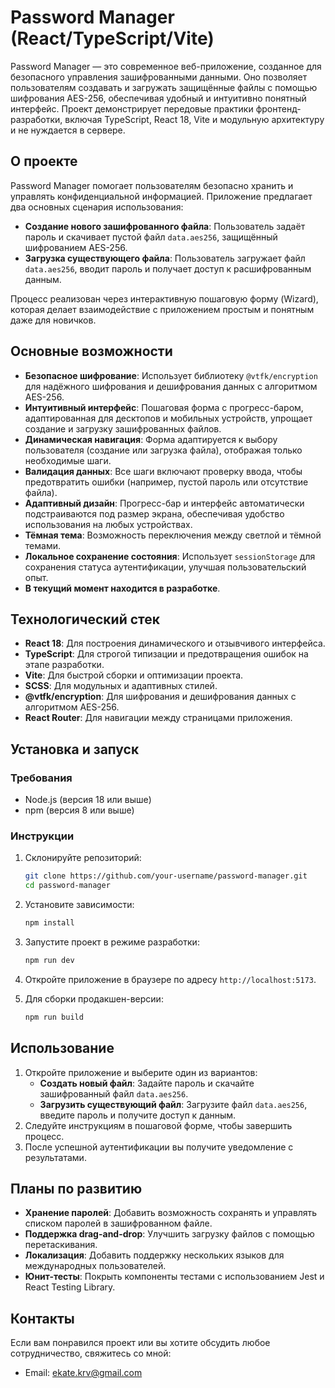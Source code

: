 # Password Manager (React/TypeScript/Vite)

Password Manager — это современное веб-приложение, созданное для безопасного управления зашифрованными данными. Оно позволяет пользователям создавать и загружать защищённые файлы с помощью шифрования AES-256, обеспечивая удобный и интуитивно понятный интерфейс. Проект демонстрирует передовые практики фронтенд-разработки, включая TypeScript, React 18, Vite и модульную архитектуру и не нуждается в сервере.

## О проекте

Password Manager помогает пользователям безопасно хранить и управлять конфиденциальной информацией. Приложение предлагает два основных сценария использования:
- **Создание нового зашифрованного файла**: Пользователь задаёт пароль и скачивает пустой файл `data.aes256`, защищённый шифрованием AES-256.
- **Загрузка существующего файла**: Пользователь загружает файл `data.aes256`, вводит пароль и получает доступ к расшифрованным данным.

Процесс реализован через интерактивную пошаговую форму (Wizard), которая делает взаимодействие с приложением простым и понятным даже для новичков.

## Основные возможности

- **Безопасное шифрование**: Использует библиотеку `@vtfk/encryption` для надёжного шифрования и дешифрования данных с алгоритмом AES-256.
- **Интуитивный интерфейс**: Пошаговая форма с прогресс-баром, адаптированная для десктопов и мобильных устройств, упрощает создание и загрузку зашифрованных файлов.
- **Динамическая навигация**: Форма адаптируется к выбору пользователя (создание или загрузка файла), отображая только необходимые шаги.
- **Валидация данных**: Все шаги включают проверку ввода, чтобы предотвратить ошибки (например, пустой пароль или отсутствие файла).
- **Адаптивный дизайн**: Прогресс-бар и интерфейс автоматически подстраиваются под размер экрана, обеспечивая удобство использования на любых устройствах.
- **Тёмная тема**: Возможность переключения между светлой и тёмной темами.
- **Локальное сохранение состояния**: Использует `sessionStorage` для сохранения статуса аутентификации, улучшая пользовательский опыт.
- **В текущий момент находится в разработке**.


## Технологический стек

- **React 18**: Для построения динамического и отзывчивого интерфейса.
- **TypeScript**: Для строгой типизации и предотвращения ошибок на этапе разработки.
- **Vite**: Для быстрой сборки и оптимизации проекта.
- **SCSS**: Для модульных и адаптивных стилей.
- **@vtfk/encryption**: Для шифрования и дешифрования данных с алгоритмом AES-256.
- **React Router**: Для навигации между страницами приложения.


## Установка и запуск

### Требования
- Node.js (версия 18 или выше)
- npm (версия 8 или выше)

### Инструкции
1. Склонируйте репозиторий:
   ```bash
   git clone https://github.com/your-username/password-manager.git
   cd password-manager
   ```

2. Установите зависимости:
   ```bash
   npm install
   ```

3. Запустите проект в режиме разработки:
   ```bash
   npm run dev
   ```

4. Откройте приложение в браузере по адресу `http://localhost:5173`.

5. Для сборки продакшен-версии:
   ```bash
   npm run build
   ```


## Использование

1. Откройте приложение и выберите один из вариантов:
   - **Создать новый файл**: Задайте пароль и скачайте зашифрованный файл `data.aes256`.
   - **Загрузить существующий файл**: Загрузите файл `data.aes256`, введите пароль и получите доступ к данным.
2. Следуйте инструкциям в пошаговой форме, чтобы завершить процесс.
3. После успешной аутентификации вы получите уведомление с результатами.


## Планы по развитию
- **Хранение паролей**: Добавить возможность сохранять и управлять списком паролей в зашифрованном файле.
- **Поддержка drag-and-drop**: Улучшить загрузку файлов с помощью перетаскивания.
- **Локализация**: Добавить поддержку нескольких языков для международных пользователей.
- **Юнит-тесты**: Покрыть компоненты тестами с использованием Jest и React Testing Library.


## Контакты
Если вам понравился проект или вы хотите обсудить любое сотрудничество, свяжитесь со мной:
- Email: ekate.krv@gmail.com
